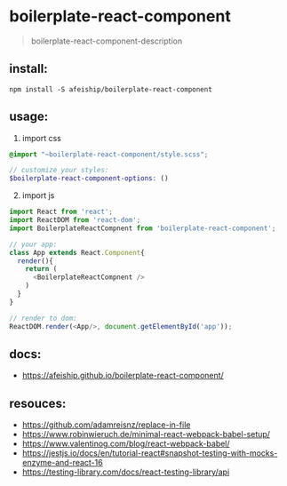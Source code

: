 # boilerplate-react-component
> boilerplate-react-component-description

## install:
```shell
npm install -S afeiship/boilerplate-react-component
```

## usage:
1. import css
  ```scss
  @import "~boilerplate-react-component/style.scss";

  // customize your styles:
  $boilerplate-react-component-options: ()
  ```
2. import js
  ```js
  import React from 'react';
  import ReactDOM from 'react-dom';
  import BoilerplateReactCompnent from 'boilerplate-react-component';
  
  // your app:
  class App extends React.Component{
    render(){
      return (
        <BoilerplateReactCompnent />
      )
    }
  }

  // render to dom:
  ReactDOM.render(<App/>, document.getElementById('app'));
  ```

## docs:
- https://afeiship.github.io/boilerplate-react-component/

## resouces:
- https://github.com/adamreisnz/replace-in-file
- https://www.robinwieruch.de/minimal-react-webpack-babel-setup/
- https://www.valentinog.com/blog/react-webpack-babel/
- https://jestjs.io/docs/en/tutorial-react#snapshot-testing-with-mocks-enzyme-and-react-16
- https://testing-library.com/docs/react-testing-library/api
